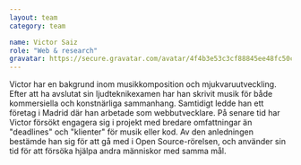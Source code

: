 ```yaml
---
layout: team
category: team

name: Victor Saiz
role: "Web & research"
gravatar: https://secure.gravatar.com/avatar/4f4b3e53c3cf88845ee48fc50ccf3593
---
```


Victor har en bakgrund inom musikkomposition och mjukvaruutveckling. Efter att ha avslutat sin ljudteknikexamen har han skrivit musik för både kommersiella och konstnärliga sammanhang. Samtidigt ledde han ett företag i Madrid där han arbetade som webbutvecklare. På senare tid har Victor försökt engagera sig i projekt med bredare omfattningar än "deadlines" och "klienter" för musik eller kod. Av den anledningen bestämde han sig för att gå med i Open Source-rörelsen, och använder sin tid för att försöka hjälpa andra människor med samma mål.
